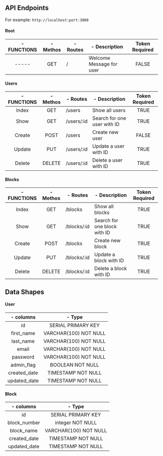 <!-- # API Requirements

The company stakeholders want to create an online storefront to showcase their great product ideas. Users need to be able to browse an index of all products, see the specifics of a single product, and add products to an order that they can view in a cart page. You have been tasked with building the API that will support this application, and your coworker is building the frontend.

These are the notes from a meeting with the frontend developer that describe what endpoints the API needs to supply, as well as data shapes the frontend and backend have agreed meet the requirements of the application.  -->

## API Endpoints

For example: `http://localhost:port:3000`

#### Root

|     - FUNCTIONS    | - Methos |     - Routes       |         - Description             | Token Required |
|:------------------:|:--------:|--------------------|-----------------------------------|:--------------:|
|        -----       |    GET   |         /          | Welcome Message for user          |      FALSE     |

#### Users

| - FUNCTIONS | - Methos |  - Routes  |               - Description                 | Token Required |
|:-----------:|:--------:|------------|---------------------------------------------|:--------------:|
|     Index   |    GET   | /users     | Show all users                              |      TRUE      |
|      Show   |    GET   | /users/:id | Search for one user with ID                 |      TRUE      |
|     Create  |   POST   | /users     | Create new user                             |      FALSE     |
|     Update  |    PUT   | /users/:id | Update a user with ID                       |      TRUE      |
|     Delete  |  DELETE  | /users/:id | Delete a user with ID                       |      TRUE      |

#### Blocks

| - FUNCTIONS | - Methos |  - Routes   |               - Description                | Token Required |
|:-----------:|:--------:|-------------|--------------------------------------------|:--------------:|
|     Index   |    GET   | /blocks     | Show all blocks                            |      TRUE      |
|      Show   |    GET   | /blocks/:id | Search for one block with ID               |      TRUE      |
|     Create  |   POST   | /blocks     | Create new block                           |      TRUE      |
|     Update  |    PUT   | /blocks/:id | Update a block with ID                     |      TRUE      |
|     Delete  |  DELETE  | /blocks/:id | Delete a block with ID                     |      TRUE      |


<!-- #### Orders

|         - FUNCTIONS        | - Methos |    - Routes      |            - Description                 | Token Required |
|:--------------------------:|:--------:|------------------|------------------------------------------|:--------------:|
|             Index          |    GET   | /orders          | Show all orders                          |      TRUE      |
|             Show           |    GET   | /orders/:id      | Search for one order with ID             |      TRUE      |
|        Show By User ID     |    GET   | /orders/user/:id | Search for orders with User ID           |      TRUE      |
|   Show complete By User ID |    GET   | /orders/complete | Search for Completed orders with User ID |      TRUE      |
|    Show Active By User ID  |    GET   | /orders/active   | Search for Active orders with User ID    |      TRUE      |
|            Create          |   POST   | /orders          | Create new User                          |      TRUE      |
|            Update          |    PUT   | /orders/:id      | Update a product with ID                 |      TRUE      |
|            Delete          |  DELETE  | /orders/:id      | Delete a product with ID                 |      TRUE      |

#### Orders Products

| - FUNCTIONS | - Methos |       - Routes      |                - Description               | Token Required |
|:-----------:|:--------:|:-------------------:|:------------------------------------------:|:--------------:|
|     Index   |    GET   | /ordersproducts     | Show all orders products                   |      TRUE      |
|      Show   |    GET   | /ordersproducts/:id | Search for one order product with order ID |      TRUE      |
|     Create  |   POST   | /ordersproducts     | Create new orders products                 |      TRUE      |
|     Update  |    PUT   | /ordersproducts/:id | Update a orders productswith order ID      |      TRUE      |
|     Delete  |  DELETE  | /ordersproducts/:id | Delete a orders products  with order ID    |      TRUE      | -->

## Data Shapes

#### User

|    - columns     |       - Type          |
|:----------------:|:---------------------:|
|       id         |   SERIAL PRIMARY KEY  |
|    first_name    | VARCHAR(100) NOT NULL |
|    last_name     | VARCHAR(100) NOT NULL |
|      email       | VARCHAR(100) NOT NULL |
|     password     | VARCHAR(100) NOT NULL |
|    admin_flag    |    BOOLEAN NOT NULL   |
|   created_date   |   TIMESTAMP NOT NULL  |
|   updated_date   |   TIMESTAMP NOT NULL  |

#### Block

|    - columns     |         - Type        |
|:----------------:|:---------------------:|
|       id         |   SERIAL PRIMARY KEY  |
|   block_number   |    integer NOT NULL   |
|    block_name    | VARCHAR(100) NOT NULL |
|   created_date   |   TIMESTAMP NOT NULL  |
|   updated_date   |   TIMESTAMP NOT NULL  |


<!-- #### Orders

|  - columns |                 - Type                |
|:----------:|:-------------------------------------:|
|     id     |           SERIAL PRIMARY KEY          |
|   status   |          VARCHAR(30) NOT NULL         |
|   user_id  | integer REFERENCES users(id) NOT NULL |
| order_time |           TIMESTAMP NOT NULL          |

#### Orders Products

|  - columns |                  - Type                  |
|:----------:|:----------------------------------------:|
|     id     |            SERIAL PRIMARY KEY            |
|  order_id  |  integer REFERENCES orders(id) NOT NULL  |
| product_id | integer REFERENCES products(id) NOT NULL |
|  quantity  |             integer NOT NULL             | -->
